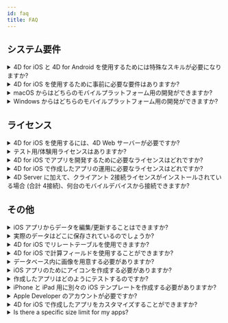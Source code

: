 ```yaml
---
id: faq
title: FAQ
---
```


## システム要件



<details><summary style= {{ fontWeight: "bold", marginBottom: "20px" }}>4D for iOS と 4D for Android を使用するためには特殊なスキルが必要になりますか?</summary>

いいえ。 4D for iOS と 4D for Android を使用すれば、ネイティブなiOS/Androidアプリを作成したことがなくても4D から直接モバイルプロジェクトを簡単に作成できます。

モバイルプロジェクトエディターはモバイルアプリ開発の経験が全くなくても開発できるようにデザインされています。

</details>



<details>
<summary style= {{ fontWeight: "bold" , marginBottom: "20px" }}>4D for iOS を使用するために事前に必要な要件はありますか?</summary>

[こちら](../getting-started/requirements.md) のシステム要件一覧を参照してください。

</details>

<details><summary style= {{ fontWeight: "bold" , marginBottom: "20px" }}>macOS からはどちらのモバイルプラットフォーム用の開発ができますか?</summary>

macOS からはiOS および Android 両方のモバイルプラットフォーム用の開発が可能です。

</details>

<details><summary style= {{ fontWeight: "bold" , marginBottom: "20px" }}>Windows からはどちらのモバイルプラットフォーム用の開発ができますか?</summary>

Windows からはAndroid プラットフォーム用の開発のみが可能です。

iOS プラットフォーム用の開発のためには、最終アプリケーションのコンパイルとシミュレーターの実行のためにXCode が必要となるからです。

</details>




## ライセンス

<details><summary style= {{ fontWeight: "bold" , marginBottom: "20px" }}>4D for iOS を使用するには、4D Web サーバーが必要ですか?</summary>

いいえ。4D for iOS は v17 R2 以降の 4D Server に含まれています。

</details>



<details>
<summary style= {{ fontWeight: "bold" , marginBottom: "20px" }}>テスト用/体験用ライセンスはありますか?</summary>

4D v17 R2 またはそれ以降のバージョン用の、4D Developer Pro または 4D Server ライセンスがあれば、4D for iOS がお使いいただけます。

Rバージョンが利用できる 4D のパートナープログラムに未加入、あるいは v17 のライセンスにメンテナンスプログラムが付帯していない場合には、4D v18 以降で利用することができます。

</details>


<details><summary style= {{ fontWeight: "bold" , marginBottom: "20px" }}>4D for iOS でアプリを開発するために必要なライセンスはどれですか?</summary>

4D for iOS アプリを開発するには、macOS 用の v17 R2 以降の 4D Developer Pro ライセンスが必要です。

</details>


<details><summary style= {{ fontWeight: "bold" , marginBottom: "20px" }}>4D for iOS で作成したアプリの運用に必要なライセンスはどれですか?</summary>

4D for iOS アプリの運用には、macOS または Windows 用の v17 R2 以降の 4D Server ライセンスが必要です。

その他に必要なライセンスはありません。 4D for iOS アプリは 4D リモート (クライアント) の同時接続ライセンスを消費します。

4D Server のライセンスが許す限り、Mac・Windows・iPhone デバイスから同時に接続することができます。

</details>


<details><summary style= {{ fontWeight: "bold" , marginBottom: "20px" }}>4D Server に加えて、クライアント 2接続ライセンスがインストールされている場合 (合計 4接続)、何台のモバイルデバイスから接続できますか?</summary>

最大で 4台のデバイスから接続できます。

</details>


## その他

<details><summary style= {{ fontWeight: "bold" , marginBottom: "20px" }}>iOS アプリからデータを編集/更新することはできますか?</summary>

はい、もちろんです！

</details>

<details><summary style= {{ fontWeight: "bold" , marginBottom: "20px" }}>実際のデータはどこに保存されているのでしょうか?</summary>

データは iOS デバイスにローカル保存されています。 これにより、オフラインモードでのデータアクセスが可能です。

</details>


<details><summary style= {{ fontWeight: "bold" , marginBottom: "20px" }}>4D for iOS でリレートテーブルを使用できますか?</summary>

皆さまのビジネスアプリケーションにおいてたくさんのリレートテーブルが使用されていることは承知しています。将来の 4D for iOS リリースにおいてリレートテーブルにアクセスできるように現在開発中です。

</details>


<details><summary style= {{ fontWeight: "bold" , marginBottom: "20px" }}>4D for iOS で計算フィールドを使用することができますか?</summary>

4D で計算済みのフィールドを作成し、4D for iOS プロジェクトエディターの [ストラクチャーセクション]`(project-definition-structure.html)` から公開することができます。

</details>


<details><summary style= {{ fontWeight: "bold" , marginBottom: "20px" }}>データベース内に画像を用意する必要がありますか?</summary>

画像の使用は必須ではありませんが、最高のユーザーエクスペリエンスを実現するためには、画像を使用することが強く推奨されます。

4D for iOS では多種多様な [リストフォーム]`(list-form-templates.html)` および [詳細フォーム]`(detail-form-templates.html)` のテンプレートが用意されています。 画像の有るものや無いもの、チャートがついているものなど、たくさん種類があります。

</details>

<details><summary style= {{ fontWeight: "bold" , marginBottom: "20px" }}>iOS アプリのためにアイコンを作成する必要がありますか?</summary>

4D for iOS アプリ用のアイコンを用意することは、強く推奨されています。 アイコンがない場合、デフォルトの (4D ロゴの) アイコンが表示されます。

デスクトップ版アプリのアイコンがある場合、プロジェクトエディターの [一般]`(general.html)` セクションのアイコンエリアにドラッグ＆ドロップするだけで、モバイル版アプリのアイコンが自動的に作成されます。

</details>


<details><summary style= {{ fontWeight: "bold" , marginBottom: "20px" }}>作成したアプリはどのようにテストするのですか?</summary>

4D for iOS で作成したアプリは、[シミュレーター]`(simulator.html)` で手早くテストすることができます。 実機の iOS デバイス (iPhone または iPad) でテストするには、**有料の Apple developer アカウント** が必要です。(install-device.html)

**注記**: 出力した iOS プロジェクトを Xcode で開けば、**無料の Apple Developer アカウント** でもアプリをインストールすることができます。

</details>


<details><summary style= {{ fontWeight: "bold" , marginBottom: "20px" }}>iPhone と iPad 用に別々の iOS テンプレートを作成する必要がありますか?</summary>

4D for iOS に用意されているテンプレートは，すべて iPhone 用に最適化されています。 しかし、iPad でも使用することができます。

</details>



<details><summary style= {{ fontWeight: "bold" , marginBottom: "20px" }}>Apple Developer のアカウントが必要ですか?</summary>

アプリをテストするには、最低でも [無料の Apple Developer アカウント]`(free-developer-account.html)`が必要になります。

4D for iOS で作成したアプリを運用するには、`Apple Developer Enterprise Program` (インハウス運用) または `Apple Developer Program` (App Store 公開) への加入が必要です。

</details>

<details><summary style= {{ fontWeight: "bold" , marginBottom: "20px" }}>4D for iOS で作成したアプリをカスタマイズすることができますか?</summary>

4D for iOS は標準の Xcode プロジェクトを出力しますので、必要であれば [Xcode で開いて編集]`(open-xcode.html)` することができます。

</details>

<details><summary style= {{ fontWeight: "bold" , marginBottom: "20px" }}>Is there a specific size limit for my apps?</summary>

On iOS, make sure your app total uncompressed size doesn't exceed 4GB. For more information, click [here](https://help.apple.com/app-store-connect/#/dev611e0a21f).

On Android, with [Android App Bundles](https://developer.android.com/guide/app-bundle), the total size of the compressed APKs required to install your app should not exceed 150 MB. For more details about the Android size restrictions, click [here](https://developer.android.com/topic/performance/reduce-apk-size) or [here](https://developer.android.com/guide/playcore/asset-delivery).

</details>




